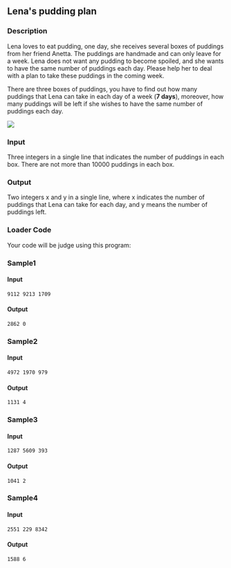 Lena\'s pudding plan
--------------------

### Description

<div>

Lena loves to eat pudding, one day, she receives several boxes of
puddings from her friend Anetta. The puddings are handmade and can only
leave for a week. Lena does not want any pudding to become spoiled, and
she wants to have the same number of puddings each day. Please help her
to deal with a plan to take these puddings in the coming week.

There are three boxes of puddings, you have to find out how many
puddings that Lena can take in each day of a week (**7 days**),
moreover, how many puddings will be left if she wishes to have the same
number of puddings each day.

![](https://c.tenor.com/mYhkXUCEi00AAAAC/86eighty-six-86anime.gif)

</div>

### Input

Three integers in a single line that indicates the number of puddings in
each box. There are not more than 10000 puddings in each box.

### Output

Two integers x and y in a single line, where x indicates the number of
puddings that Lena can take for each day, and y means the number of
puddings left.

### Loader Code

<div>

Your code will be judge using this program:

</div>

<div>

### Sample1

#### Input

    9112 9213 1709

#### Output

    2862 0

</div>

<div>

### Sample2

#### Input

    4972 1970 979

#### Output

    1131 4

</div>

<div>

### Sample3

#### Input

    1287 5609 393

#### Output

    1041 2

</div>

<div>

### Sample4

#### Input

    2551 229 8342

#### Output

    1588 6

</div>
